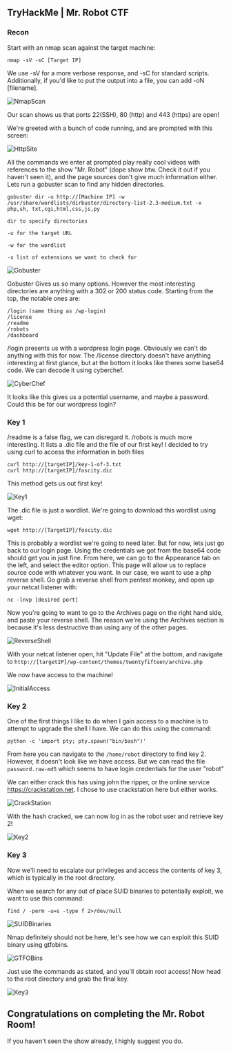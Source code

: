 ## TryHackMe | Mr. Robot CTF

### Recon

Start with an nmap scan against the target machine: 

```
nmap -sV -sC [Target IP]
```
We use -sV for a more verbose response, and -sC for standard scripts. Additionally, if you'd like to put the output into a file, you can add -oN [filename].

![NmapScan](THMScreenshots/MrRobot/NmapScan.png)

Our scan shows us that ports 22(SSH), 80 (http) and 443 (https) are open! 

We're greeted with a bunch of code running, and are prompted with this screen:

![HttpSite](THMScreenshots/MrRobot/HttpSite.png)

All the commands we enter at prompted play really cool videos with references to the show "Mr. Robot" (dope show btw. Check it out if you haven't seen it), and the page sources don't give much information either. Lets run a gobuster scan to find any hidden directories.

``` 
gobuster dir -u http://[Machine IP] -w /usr/share/wordlists/dirbuster/directory-list-2.3-medium.txt -x php,sh, txt,cgi,html,css,js,py
```
```
dir to specify directories

-u for the target URL

-w for the wordlist

-x list of extensions we want to check for
```
![Gobuster](THMScreenshots/MrRobot/Gobuster.png)

Gobuster Gives us so many options. However the most interesting directories are anything with a 302 or 200 status code. Starting from the top, the notable ones are:
```
/login (same thing as /wp-login)
/license
/readme
/robots
/dashboard
```
/login presents us with a wordpress login page. Obviously we can't do anything with this for now. The /license directory doesn't have anything interesting at first glance, but at the bottom it looks like theres some base64 code. We can decode it using cyberchef.

![CyberChef](THMScreenshots/MrRobot/CyberChef.png)

It looks like this gives us a potential username, and maybe a password. Could this be for our wordpress login?

### Key 1

/readme is a false flag, we can disregard it. /robots is much more interesting. It lists a .dic file and the file of our first key! I decided to try using curl to access the information in both files
```
curl http://[targetIP]/key-1-of-3.txt
curl http://[targetIP]/foscity.dic
```
This method gets us out first key!

![Key1](THMScreenshots/MrRobot/Key1.png)

The .dic file is just a wordlist. We're going to download this wordlist using wget:
```
wget http://[TargetIP]/foscity.dic
```
This is probably a wordlist we're going to need later. But for now, lets just go back to our login page. Using the credentials we got from the base64 code should get you in just fine. From here, we can go to the Appearance tab on the left, and select the editor option. This page will allow us to replace source code with whatever you want. In our case, we want to use a php reverse shell. Go grab a reverse shell from pentest monkey, and open up your netcat listener with:
```
nc -lnvp [desired port]
```
Now you're going to want to go to the Archives page on the right hand side, and paste your reverse shell. The reason we're using the Archives section is because it's less destructive than using any of the other pages.

![ReverseShell](THMScreenshots/MrRobot/ReverseShell.png)

With your netcat listener open, hit "Update File" at the bottom, and navigate to ```http://[targetIP]/wp-content/themes/twentyfifteen/archive.php```

We now have access to the machine!

![InitialAccess](THMScreenshots/MrRobot/InitialAccess.png)

### Key 2

One of the first things I like to do when I gain access to a machine is to attempt to upgrade the shell I have. We can do this using the command:
```
python -c 'import pty; pty.spawn("bin/bash")'
```
From here you can navigate to the ```/home/robot``` directory to find key 2. However, it doesn't look like we have access. But we can read the file ```password.raw-md5``` which seems to have login credentials for the user "robot"

We can either crack this has using john the ripper, or the online service https://crackstation.net. I chose to use crackstation here but either works.

![CrackStation](THMScreenshots/MrRobot/CrackStation.png)

With the hash cracked, we can now log in as the robot user and retrieve key 2!

![Key2](THMScreenshots/MrRobot/Key2.png)

### Key 3

Now we'll need to escalate our privileges and access the contents of key 3, which is typically in the root directory.

When we search for any out of place SUID binaries to potentially exploit, we want to use this command:
```
find / -perm -u=s -type f 2>/dev/null
```
![SUIDBinaries](THMScreenshots/MrRobot/SUIDBinaries.png)

Nmap definitely should not be here, let's see how we can exploit this SUID binary using gtfobins.

![GTFOBins](THMScreenshots/MrRobot/GTFOBins.png)

Just use the commands as stated, and you'll obtain root access! Now head to the root directory and grab the final key.

![Key3](THMScreenshots/MrRobot/Key3.png)

## Congratulations on completing the Mr. Robot Room!

If you haven't seen the show already, I highly suggest you do.
